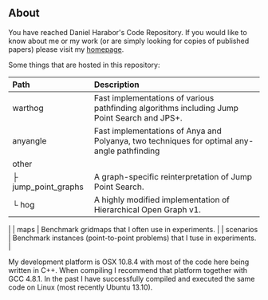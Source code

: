 ## About ##

You have reached Daniel Harabor's Code Repository. If you would like to know about me or my work (or are simply looking for copies of published papers) please visit my [homepage](http://harabor.net/daniel).

Some things that are hosted in this repository:

| Path | Description |
| :--- | :---------- |
| warthog | Fast implementations of various pathfinding algorithms including Jump Point Search and JPS+. |
| anyangle | Fast implementations of Anya and Polyanya, two techniques for optimal any-angle pathfinding |
| other | |
| ├ jump_point_graphs | A graph-specific reinterpretation of Jump Point Search.  |
| └ hog | A highly modified implementation of Hierarchical Open Graph v1. |
|
| maps | Benchmark gridmaps that I often use in experiments. |
| scenarios | Benchmark instances (point-to-point problems) that I tuse in experiments. |


My development platform is OSX 10.8.4 with most of the code here being written in C++. When compiling I recommend that platform together with GCC 4.8.1. In the past I have successfully compiled and executed the same code on Linux (most recently Ubuntu 13.10). 
